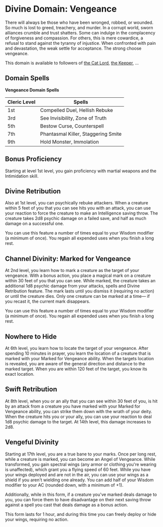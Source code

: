 # Divine Domain: Vengeance
There will always be those who have been wronged, robbed, or wounded. So much is lost to greed, treachery, and murder. In a corrupt world, sworn alliances crumble and trust shatters. Some can indulge in the complacency of forgiveness and compassion. For others, this is mere cowardice, a refusal to stand against the tyranny of injustice. When confronted with pain and devastation, the weak settle for acceptance. The strong choose vengeance.

This domain is available to followers of [the Cat Lord](../../Religions/Pantheon/CatLord.md), [the Keeper](../../Religions/Pantheon/Keeper.md), ...

## Domain Spells
**Vengeance Domain Spells**

Cleric Level | Spells
------------ | -----
1st | Compelled Duel, Hellish Rebuke
3rd | See Invisibility, Zone of Truth
5th | Bestow Curse, Counterspell
7th | Phantasmal Killer, Staggering Smite
9th | Hold Monster, Immolation

## Bonus Proficiency
Starting at level 1st level, you gain proficiency with martial weapons and the Intimidation skill.

## Divine Retribution
Also at 1st level, you can psychically rebuke attackers. When a creature within 5 feet of you that you can see hits you with an attack, you can use your reaction to force the creature to make an Intelligence saving throw. The creature takes 2d8 psychic damage on a failed save, and half as much damage on a successful one.

You can use this feature a number of times equal to your Wisdom modifier (a minimum of once). You regain all expended uses when you finish a long rest.

## Channel Divinity: Marked for Vengeance
At 2nd level, you learn how to mark a creature as the target of your vengeance. With a bonus action, you place a magical mark on a creature within 30 feet of you that you can see. While marked, the creature takes an additional 1d8 psychic damage from your attacks, spells and Divine Retribution feature. The mark lasts until you dismiss it (requiring no action) or until the creature dies. Only one creature can be marked at a time― if you recast it, the current mark disappears.

You can use this feature a number of times equal to your Wisdom modifier (a minimum of once). You regain all expended uses when you finish a long rest.

## Nowhere to Hide
At 6th level, you learn how to locate the target of your vengeance. After spending 10 minutes in prayer, you learn the location of a creature that is marked with your Marked for Vengeance ability. When the targets location is revealed, you are aware of the general direction and distance to the marked target. When you are within 120 feet of the target, you know its exact location.

## Swift Retribution
At 8th level, when you or an ally that you can see within 30 feet of you, is hit by an attack from a creature you have marked with your Marked for Vengeance ability, you can strike them down with the wrath of your deity. When the creature hits you or your ally, you can use your reaction to deal 1d8 psychic damage to the target. At 14th level, this damage increases to 2d8.

## Vengeful Divinity
Starting at 17th level, you are a true bane to your marks. Once per long rest, while a creature is marked, you can become an Angel of Vengeance. While transformed, you gain spectral wings (any armor or clothing you're wearing is unaffected), which grant you a flying speed of 60 feet. While you have your wings deployed and are not in the air, you can use your wings as a shield if you aren't wielding one already. You can add half of your Wisdom modifier to your AC (rounded down, with a minimum of +1).

Additionally, while in this form, if a creature you've marked deals damage to you, you can force them to have disadvantage on their next saving throw against a spell you cast that deals damage as a bonus action.

This form lasts for 1 hour, and during this time you can freely deploy or hide your wings, requiring no action.
